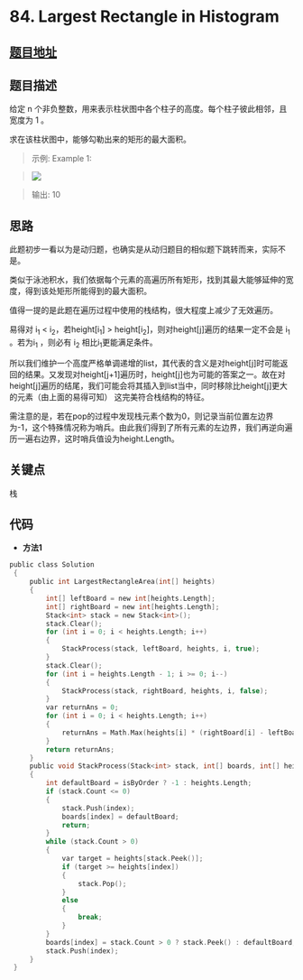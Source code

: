 #   84. Largest Rectangle in Histogram
  
  
  
##  [题目地址](https://leetcode.com/problems/largest-rectangle-in-histogram/)
  
  
  
##  题目描述
给定 n 个非负整数，用来表示柱状图中各个柱子的高度。每个柱子彼此相邻，且宽度为 1 。

求在该柱状图中，能够勾勒出来的矩形的最大面积。

  
>
>示例:
>Example 1:

>![](https://assets.leetcode.com/uploads/2021/01/04/histogram.jpg )

>输出: 10

  
  
##  思路
此题初步一看以为是动归题，也确实是从动归题目的相似题下跳转而来，实际不是。

类似于泳池积水，我们依据每个元素的高遍历所有矩形，找到其最大能够延伸的宽度，得到该处矩形所能得到的最大面积。

值得一提的是此题在遍历过程中使用的栈结构，很大程度上减少了无效遍历。

易得对 i<sub>1</sub> < i<sub>2</sub>，若height[i<sub>1</sub>] > height[i<sub>2</sub>]，则对height[j]遍历的结果一定不会是 i<sub>1</sub> 。若为i<sub>1</sub> ，则必有 i<sub>2</sub>
相比i<sub>1</sub>更能满足条件。

所以我们维护一个高度严格单调递增的list，其代表的含义是对height[j]时可能返回的结果。又发现对height[j+1]遍历时，height[j]也为可能的答案之一。故在对height[j]遍历的结尾，我们可能会将其插入到list当中，同时移除比height[j]更大的元素（由上面的易得可知）
这完美符合栈结构的特征。

需注意的是，若在pop的过程中发现栈元素个数为0，则记录当前位置左边界为-1，这个特殊情况称为哨兵。由此我们得到了所有元素的左边界，我们再逆向遍历一遍右边界，这时哨兵值设为height.Length。

##  关键点
栈
  
  
##  代码
  
  
* **方法1**
```c
public class Solution
 {
     public int LargestRectangleArea(int[] heights)
     {
         int[] leftBoard = new int[heights.Length];
         int[] rightBoard = new int[heights.Length];
         Stack<int> stack = new Stack<int>();
         stack.Clear();
         for (int i = 0; i < heights.Length; i++)
         {
             StackProcess(stack, leftBoard, heights, i, true);
         }
         stack.Clear();
         for (int i = heights.Length - 1; i >= 0; i--)
         {
             StackProcess(stack, rightBoard, heights, i, false);
         }
         var returnAns = 0;
         for (int i = 0; i < heights.Length; i++)
         {
             returnAns = Math.Max(heights[i] * (rightBoard[i] - leftBoard[i] - 1), returnAns);
         }
         return returnAns;
     }
     public void StackProcess(Stack<int> stack, int[] boards, int[] heights, int index, bool isByOrder)
     {
         int defaultBoard = isByOrder ? -1 : heights.Length;
         if (stack.Count <= 0)
         {
             stack.Push(index);
             boards[index] = defaultBoard;
             return;
         }
         while (stack.Count > 0)
         {
             var target = heights[stack.Peek()];
             if (target >= heights[index])
             {
                 stack.Pop();
             }
             else
             {
                 break;
             }
         }
         boards[index] = stack.Count > 0 ? stack.Peek() : defaultBoard;
         stack.Push(index);
     }
 }
```
  
  